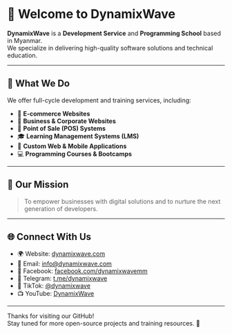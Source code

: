 # 🚀 Welcome to DynamixWave

**DynamixWave** is a **Development Service** and **Programming School** based in Myanmar.  
We specialize in delivering high-quality software solutions and technical education.

---

## 💼 What We Do

We offer full-cycle development and training services, including:

- 🛒 **E-commerce Websites**
- 🏢 **Business & Corporate Websites**
- 🧾 **Point of Sale (POS) Systems**
- 🎓 **Learning Management Systems (LMS)**
- 🧩 **Custom Web & Mobile Applications**
- 💻 **Programming Courses & Bootcamps**

---

## 🎯 Our Mission

> To empower businesses with digital solutions and to nurture the next generation of developers.

---

## 🌐 Connect With Us

- 🌍 Website: [dynamixwave.com](http://dynamixwave.com)  
- 📧 Email: [info@dynamixwave.com](mailto:info@dynamixwave.com)  
- 📘 Facebook: [facebook.com/dynamixwavemm](https://facebook.com/dynamixwavemm)  
- 📱 Telegram: [t.me/dynamixwave](https://t.me/dynamixwave)  
- 🎵 TikTok: [@dynamixwave](https://www.tiktok.com/@dynamixwave)  
- 📺 YouTube: [DynamixWave](https://www.youtube.com/@DynamixWave)

---

Thanks for visiting our GitHub!  
Stay tuned for more open-source projects and training resources. 🚀
